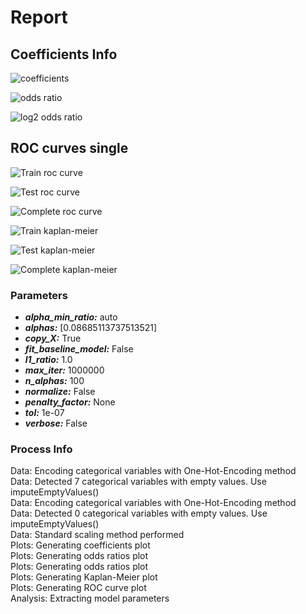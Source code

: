 # Report
## Coefficients Info
![coefficients](coefs.png)


![odds ratio](odds.png)


![log2 odds ratio](log2odds.png)


## ROC curves single
![Train roc curve](rocCurve_Train.png)


![Test roc curve](rocCurve_Test.png)


![Complete roc curve](rocCurve_Complete.png)


![Train kaplan-meier](kaplanmeier_Train.png)


![Test kaplan-meier](kaplanmeier_Test.png)


![Complete kaplan-meier](kaplanmeier_Complete.png)


### Parameters
- ***alpha_min_ratio:*** auto
- ***alphas:*** [0.08685113737513521]
- ***copy_X:*** True
- ***fit_baseline_model:*** False
- ***l1_ratio:*** 1.0
- ***max_iter:*** 1000000
- ***n_alphas:*** 100
- ***normalize:*** False
- ***penalty_factor:*** None
- ***tol:*** 1e-07
- ***verbose:*** False

### Process Info
Data: Encoding categorical variables with One-Hot-Encoding method  
Data: Detected 7 categorical variables with empty values. Use imputeEmptyValues()  
Data: Encoding categorical variables with One-Hot-Encoding method  
Data: Detected 0 categorical variables with empty values. Use imputeEmptyValues()  
Data: Standard scaling method performed  
Plots: Generating coefficients plot  
Plots: Generating odds ratios plot  
Plots: Generating odds ratios plot  
Plots: Generating Kaplan-Meier plot  
Plots: Generating ROC curve plot  
Analysis: Extracting model parameters  

